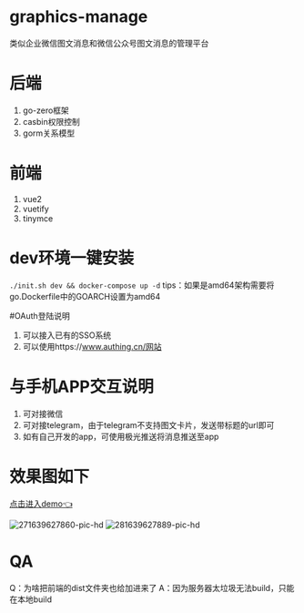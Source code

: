 # graphics-manage

类似企业微信图文消息和微信公众号图文消息的管理平台

# 后端

1. go-zero框架
2. casbin权限控制
3. gorm关系模型

# 前端

1. vue2
2. vuetify
3. tinymce

# dev环境一键安装

`./init.sh dev && docker-compose up -d`
tips：如果是amd64架构需要将go.Dockerfile中的GOARCH设置为amd64

#OAuth登陆说明
1. 可以接入已有的SSO系统
2. 可以使用https://www.authing.cn/网站

# 与手机APP交互说明
1. 可对接微信
2. 可对接telegram，由于telegram不支持图文卡片，发送带标题的url即可
3. 如有自己开发的app，可使用极光推送将消息推送至app

# 效果图如下
[点击进入demo👈](https://graphics.huangtaohome.top/)

<img src="https://i.ibb.co/jw2CvxJ/271639627860-pic-hd.png" alt="271639627860-pic-hd" border="0">
<img src="https://i.ibb.co/Gcq3JmG/281639627889-pic-hd.png" alt="281639627889-pic-hd" border="0">

# QA
Q：为啥把前端的dist文件夹也给加进来了
A：因为服务器太垃圾无法build，只能在本地build
